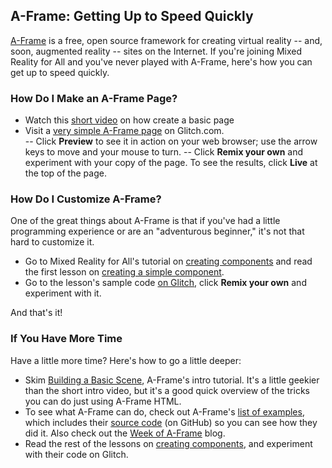 ## A-Frame:  Getting Up to Speed Quickly


[A-Frame](https://aframe.io/) is a free, open source framework for creating virtual reality  -- and, soon, augmented reality -- sites on the Internet.  If you're joining Mixed Reality for All and you've never played with A-Frame, here's how you can get up to speed quickly.

###  How Do I Make an A-Frame Page?

- Watch this [short video](https://www.youtube.com/watch?v=DDePTwGOWKY) on how create a basic page
- Visit a [very simple  A-Frame page](https://glitch.com/~af-hello-world) on Glitch.com.  
-- Click **Preview** to see it in action on your web browser; use the arrow keys to move and your mouse to turn.
-- Click **Remix your own**  and  experiment with your copy of  the page.  To see the results,  click **Live** at the top of the page.

### How Do I Customize A-Frame?

One of the great things about A-Frame is that if you've had a little programming experience or are an "adventurous beginner," it's not that hard to customize it.

- Go to Mixed Reality for All's tutorial on [creating components](https://mr4all.github.io/learn-a-frame/coding/components/index.html) and read the first lesson on [creating a simple component](https://mr4all.github.io/learn-a-frame/coding/components/10-basic-component.html).
- Go to the lesson's sample code [on Glitch](https://glitch.com/~af-basic-component), click **Remix your own**  and experiment with it.

And that's it!

### If You Have More Time

Have a little more time?  Here's how to go a little deeper:

- Skim [Building a Basic Scene](https://aframe.io/docs/0.7.0/guides/building-a-basic-scene.html),  A-Frame's intro tutorial.  It's a little geekier than the short intro video, but it's a good quick overview of the tricks you can do just using A-Frame HTML.
- To see what A-Frame can do, check out A-Frame's [list of examples](https://aframe.io/aframe/examples/), which includes their [source code](https://github.com/aframevr/aframe/tree/master/examples) (on GitHub) so you can see how they did it.  Also check out the [Week of A-Frame](https://aframe.io/blog/) blog.
- Read the rest of the lessons on [creating components](https://mr4all.github.io/learn-a-frame/coding/components/index.html), and experiment with their code on Glitch.
